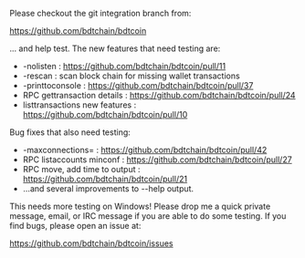 Please checkout the git integration branch from:

https://github.com/bdtchain/bdtcoin

... and help test.  The new features that need testing are:

* -nolisten : https://github.com/bdtchain/bdtcoin/pull/11
* -rescan : scan block chain for missing wallet transactions
* -printtoconsole : https://github.com/bdtchain/bdtcoin/pull/37
* RPC gettransaction details : https://github.com/bdtchain/bdtcoin/pull/24
* listtransactions new features : https://github.com/bdtchain/bdtcoin/pull/10

Bug fixes that also need testing:

* -maxconnections= : https://github.com/bdtchain/bdtcoin/pull/42
* RPC listaccounts minconf : https://github.com/bdtchain/bdtcoin/pull/27
* RPC move, add time to output : https://github.com/bdtchain/bdtcoin/pull/21
* ...and several improvements to --help output.

This needs more testing on Windows!  Please drop me a quick private message, email, or IRC message if you are able to do some testing.  If you find bugs, please open an issue at:

https://github.com/bdtchain/bdtcoin/issues
